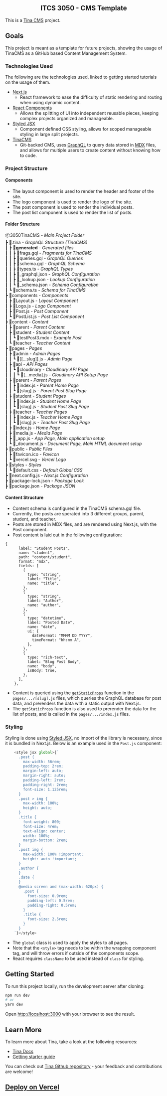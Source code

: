 <h2 align="center">ITCS 3050 - CMS Template</h2>

This is a [Tina CMS](https://tina.io/) project.

## Goals

This project is meant as a template for future projects, showing the usage of TinaCMS as a GitHub based Content Management System.  

### Technologies Used

The following are the technologies used, linked to getting started tutorials on the usage of them.

- [Next.js](https://nextjs.org/docs/getting-started)
  - React framework to ease the difficulty of static rendering and routing when using dynamic content.
- [React Components](https://reactjs.org/docs/components-and-props.html)
  - Allows the splitting of UI into independent reusable pieces, keeping complex projects organized and manageable.
- [Styled JSX](https://github.com/vercel/styled-jsx#getting-started)
  - Component defined CSS styling, allows for scoped manageable styling in large split projects.
- [TinaCMS](https://tina.io/docs/setup-overview/)
  - Git-backed CMS, uses [GraphQL](https://graphql.org/learn/) to query data stored in [MDX](https://mdxjs.com/docs/) files, and allows for multiple users to create content without knowing how to code.
  
### Project Structure

#### Components

- The layout component is used to render the header and footer of the site.
- The logo component is used to render the logo of the site.
- The post component is used to render the individual posts.
- The post list component is used to render the list of posts.

#### Folder Structure

📦3050TinaCMS - *Main Project Folder*  
 ┣ 📂.tina - *GraphQL Structure (TinaCMS)*  
 ┃ ┣ 📂__generated__ - *Generated files*  
 ┃ ┃ ┣ 📜frags.gql - *Fragments for TinaCMS*  
 ┃ ┃ ┣ 📜queries.gql - *GraphQL Queries*  
 ┃ ┃ ┣ 📜schema.gql - *GraphQL Schema*  
 ┃ ┃ ┣ 📜types.ts - *GraphQL Types*  
 ┃ ┃ ┣ 📜_graphql.json - *GraphQL Configuration*  
 ┃ ┃ ┣ 📜_lookup.json - *Lookup Configuration*  
 ┃ ┃ ┗ 📜_schema.json - *Schema Configuration*  
 ┃ ┗ 📜schema.ts - *Schema for TinaCMS*  
 ┣ 📂components - *Components*  
 ┃ ┣ 📜Layout.js - *Layout Component*  
 ┃ ┣ 📜Logo.js - *Logo Component*  
 ┃ ┣ 📜Post.js - *Post Component*  
 ┃ ┗ 📜PostList.js - *Post List Component*  
 ┣ 📂content - *Content*  
 ┃ ┣ 📂parent - *Parent Content*  
 ┃ ┣ 📂student - *Student Content*  
 ┃ ┃ ┗ 📜testPost3.mdx - *Example Post*  
 ┃ ┗ 📂teacher - *Teacher Content*  
 ┣ 📂pages - *Pages*  
 ┃ ┣ 📂admin - *Admin Pages*  
 ┃ ┃ ┗ 📜[[...slug]].js - *Admin Page*  
 ┃ ┣ 📂api - *API Pages*  
 ┃ ┃ ┗ 📂cloudinary - *Cloudinary API Page*  
 ┃ ┃ ┃ ┗ 📜[...media].js - *Cloudinary API Setup Page*  
 ┃ ┣ 📂parent - *Parent Pages*  
 ┃ ┃ ┣ 📜index.js - *Parent Home Page*  
 ┃ ┃ ┗ 📜[slug].js - *Parent Post Slug Page*  
 ┃ ┣ 📂student - *Student Pages*  
 ┃ ┃ ┣ 📜index.js - *Student Home Page*  
 ┃ ┃ ┗ 📜[slug].js - *Student Post Slug Page*  
 ┃ ┣ 📂teacher - *Teacher Pages*  
 ┃ ┃ ┣ 📜index.js - *Teacher Home Page*  
 ┃ ┃ ┗ 📜[slug].js - *Teacher Post Slug Page*  
 ┃ ┣ 📜index.js - *Home Page*  
 ┃ ┣ 📜media.js - *Media Page*  
 ┃ ┣ 📜_app.js - *App Page, Main application setup*  
 ┃ ┗ 📜_document.js - *Document Page, Main HTML document setup*   
 ┣ 📂public - *Public Files*  
 ┃ ┣ 📜favicon.ico - *Favicon*  
 ┃ ┗ 📜vercel.svg - *Vercel Logo*  
 ┣ 📂styles - *Styles*  
 ┃ ┗ 📜default.css - *Default Global CSS*  
 ┣ 📜next.config.js - *Next.js Configuration*  
 ┣ 📜package-lock.json - *Package Lock*  
 ┣ 📜package.json - *Package JSON*  
  
#### Content Structure

- Content schema is configured in the TinaCMS schema.gql file.
- Currently, the posts are sperated into 3 different groups, parent, student, and teacher.
- Posts are stored in MDX files, and are rendered using Next.js, with the Post component.
- Post content is laid out in the following configuration:

```gql
{
      label: "Student Posts",
      name: "student",
      path: "content/student",
      format: "mdx",
      fields: [
        {
          type: "string",
          label: "Title",
          name: "title",
        },
        {
          type: "string",
          label: "Author",
          name: "author",
        },
        {
          type: "datetime",
          label: "Posted Date",
          name: "date",
          ui: {
            dateFormat: "MMMM DD YYYY",
            timeFormat: "hh:mm A",
          },
        },
        {
          type: "rich-text",
          label: "Blog Post Body",
          name: "body",
          isBody: true,
        },
      ],
    },
```

- Content is queried using the [```getStaticProps```](https://nextjs.org/docs/basic-features/data-fetching/get-static-props) function in the ```pages/.../[slug].js``` files, which queries the GraphQL database for post data, and prerenders the data with a static output with Next.js.
- The ```getStaticProps``` function is also used to prerender the data for the list of posts, and is called in the ```pages/.../index.js``` files.

### Styling

Styling is done using [Styled JSX](https://github.com/vercel/styled-jsx#getting-started), no import of the library is necessary, since it is bundled in Next.js.
Below is an example used in the ```Post.js``` component:

  ```js
      <style jsx global>{`
        .post {
          max-width: 56rem;
          padding-top: 2rem;
          margin-left: auto;
          margin-right: auto;
          padding-left: 2rem;
          padding-right: 2rem;
          font-size: 1.125rem;
        }
        .post > img {
          max-width: 100%;
          height: auto;
        }
        .title {
          font-weight: 800;
          font-size: 4rem;
          text-align: center;
          width: 100%;
          margin-bottom: 2rem;
        }
        .post img {
          max-width: 100% !important;
          height: auto !important;
        }
        .author {
        }
        .date {
        }
        @media screen and (max-width: 620px) {
          .post {
            font-size: 0.9rem;
            padding-left: 0.5rem;
            padding-right: 0.5rem;
          }
          .title {
            font-size: 2.5rem;
          }
        }
      `}</style>
  ```

- The ```global``` class is used to apply the styles to all pages.
- Note that the ```<style>``` tag needs to be within the wrapping component tag, and will throw errors if outside of the components scope.
- React requires ```className``` to be used instead of ```class``` for styling.

## Getting Started

To run this project locally, run the development server after cloning:

```bash
npm run dev
# or
yarn dev
```

Open [http://localhost:3000](http://localhost:3000) with your browser to see the result.

## Learn More

To learn more about Tina, take a look at the following resources:

- [Tina Docs](https://tina.io/docs)
- [Getting starter guide](https://tina.io/guides/tina-cloud/starter/overview/)

You can check out [Tina Github repository](https://github.com/tinacms/tinacms) - your feedback and contributions are welcome!

## [Deploy on Vercel](https://tina.io/guides/tina-cloud/add-tinacms-to-existing-site/deployment/)
